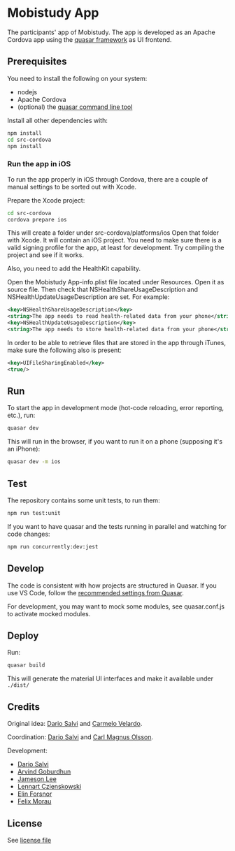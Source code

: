 # Mobistudy App

The participants' app of Mobistudy.
The app is developed as an Apache Cordova app using the [quasar framework](https://quasar-framework.org/) as UI frontend.


## Prerequisites

You need to install the following on your system:

- nodejs
- Apache Cordova
- (optional) the [quasar command line tool](https://quasar.dev/quasar-cli/installation)

Install all other dependencies with:

```bash
npm install
cd src-cordova
npm install
```



### Run the app in iOS

To run the app properly in iOS through Cordova, there are a couple of manual settings
to be sorted out with Xcode.

Prepare the Xcode project:

```bash
cd src-cordova
cordova prepare ios
```

This will create a folder under src-cordova/platforms/ios
Open that folder with Xcode. It will contain an iOS project.
You need to make sure there is a valid signing profile for the app, at least for
development. Try compiling the project and see if it works.

Also, you need to add the HealthKit capability.

Open the Mobistudy App-info.plist file located under Resources. Open it as source
file. Then check that NSHealthShareUsageDescription and NSHealthUpdateUsageDescription
are set. For example:

```xml
<key>NSHealthShareUsageDescription</key>
<string>The app needs to read health-related data from your phone</string>
<key>NSHealthUpdateUsageDescription</key>
<string>The app needs to store health-related data from your phone</string>
```

In order to be able to retrieve files that are stored in the app through iTunes,
make sure the following also is present:
```xml
<key>UIFileSharingEnabled</key>
<true/>
```

## Run

To start the app in development mode (hot-code reloading, error reporting, etc.), run:

```bash
quasar dev
```

This will run in the browser, if you want to run it on a phone (supposing it's an iPhone):

```bash
quasar dev -m ios
```


## Test

The repository contains some unit tests, to run them:
```bash
npm run test:unit
```

If you want to have quasar and the tests running in parallel and watching for code changes:
```bash
npm run concurrently:dev:jest
```

## Develop

The code is consistent with how projects are structured in Quasar.
If you use VS Code, follow the [recommended settings from Quasar](https://quasar.dev/start/vs-code-configuration#Introduction).

For development, you may want to mock some modules, see quasar.conf.js to activate mocked modules.

## Deploy

Run:
```bash
quasar build
```

This will generate the material UI interfaces and make it available under `./dist/`

## Credits

Original idea: [Dario Salvi](https://github.com/dariosalvi78) and [Carmelo Velardo](https://github.com/2dvisio).

Coordination: [Dario Salvi](https://github.com/dariosalvi78) and [Carl Magnus Olsson](https://github.com/Trasselkalle).

Development:
- [Dario Salvi](https://github.com/dariosalvi78)
- [Arvind Goburdhun](https://github.com/arvgo)
- [Jameson Lee](https://github.com/jamtholee)
- [Lennart Czienskowski](https://github.com/lencz)
- [Elin Forsnor](https://github.com/elinforsnor)
- [Felix Morau](https://github.com/femosc2)

## License

See [license file](LICENSE)
